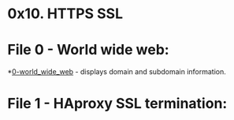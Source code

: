 # 0x10. HTTPS SSL

# File 0 - World wide web:
*[0-world_wide_web](./0-world_wide_web) - displays domain and subdomain information.

# File 1 - HAproxy SSL termination:

